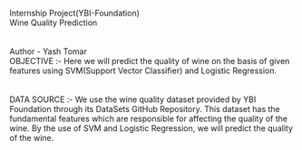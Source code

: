 Internship Project(YBI-Foundation)
<br>
Wine Quality Prediction  
<br>  
Author - Yash Tomar
<br>
OBJECTIVE :- Here we will predict the quality of wine on the basis of given features using SVM(Support Vector Classifier) and Logistic Regression.  
<br>  
DATA SOURCE :- We use the wine quality dataset provided by YBI Foundation through its DataSets GitHub Repository. This dataset has the fundamental features which are responsible for affecting the quality of the wine. By the use of SVM and Logistic Regression, we will predict the quality of the wine.  
<br>
